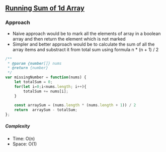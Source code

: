 ## [Running Sum of 1d Array](https://leetcode.com/problems/missing-number/)

### Approach

- Naive approach would be to mark all the elements of array in a boolean array and then return the element which is not marked
- Simpler and better approach would be to calculate the sum of all the array items and substract it from total sum using formula n * (n + 1) / 2

```js
/**
 * @param {number[]} nums
 * @return {number}
 */
var missingNumber = function(nums) {
    let totalSum = 0;
    for(let i=0;i<nums.length; i++){
        totalSum += nums[i];
    }
    
    const arraySum = (nums.length * (nums.length + 1)) / 2
    return  arraySum - totalSum;
};
```

##### Complexity

- Time: O(n)
- Space: O(1)
